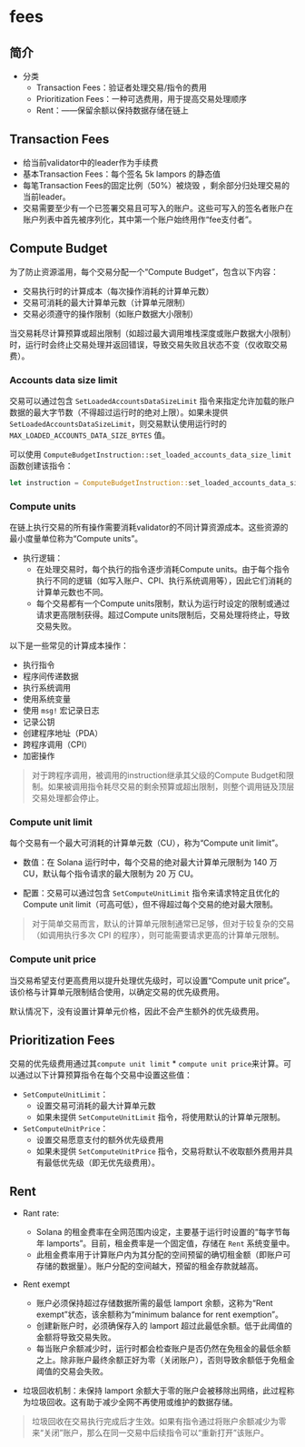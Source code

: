 # fees

## 简介

- 分类
  - Transaction Fees：验证者处理交易/指令的费用
  - Prioritization Fees：一种可选费用，用于提高交易处理顺序
  - Rent：——保留余额以保持数据存储在链上

## Transaction Fees

- 给当前validator中的leader作为手续费
- 基本Transaction Fees：每个签名 5k lampors 的静态值
- 每笔Transaction Fees的固定比例（50%）被烧毁 ，剩余部分归处理交易的当前leader。
- 交易需要至少有一个已签署交易且可写入的账户。这些可写入的签名者账户在账户列表中首先被序列化，其中第一个账户始终用作“fee支付者”。

## Compute Budget

为了防止资源滥用，每个交易分配一个“Compute Budget”，包含以下内容：

- 交易执行时的计算成本（每次操作消耗的计算单元数）
- 交易可消耗的最大计算单元数（计算单元限制）
- 交易必须遵守的操作限制（如账户数据大小限制）

当交易耗尽计算预算或超出限制（如超过最大调用堆栈深度或账户数据大小限制）时，运行时会终止交易处理并返回错误，导致交易失败且状态不变（仅收取交易费）。

### Accounts data size limit

交易可以通过包含 `SetLoadedAccountsDataSizeLimit` 指令来指定允许加载的账户数据的最大字节数（不得超过运行时的绝对上限）。如果未提供 `SetLoadedAccountsDataSizeLimit`，则交易默认使用运行时的 `MAX_LOADED_ACCOUNTS_DATA_SIZE_BYTES` 值。

可以使用 `ComputeBudgetInstruction::set_loaded_accounts_data_size_limit` 函数创建该指令：

```rust
let instruction = ComputeBudgetInstruction::set_loaded_accounts_data_size_limit(100_000);
```

### Compute units

在链上执行交易的所有操作需要消耗validator的不同计算资源成本。这些资源的最小度量单位称为“Compute units”。

- 执行逻辑：
  - 在处理交易时，每个执行的指令逐步消耗Compute units。由于每个指令执行不同的逻辑（如写入账户、CPI、执行系统调用等），因此它们消耗的计算单元数也不同。
  - 每个交易都有一个Compute units限制，默认为运行时设定的限制或通过请求更高限制获得。超过Compute units限制后，交易处理将终止，导致交易失败。

以下是一些常见的计算成本操作：

- 执行指令
- 程序间传递数据
- 执行系统调用
- 使用系统变量
- 使用 `msg!` 宏记录日志
- 记录公钥
- 创建程序地址（PDA）
- 跨程序调用（CPI）
- 加密操作

>  对于跨程序调用，被调用的instruction继承其父级的Compute Budget和限制。如果被调用指令耗尽交易的剩余预算或超出限制，则整个调用链及顶层交易处理都会停止。

### Compute unit limit

每个交易有一个最大可消耗的计算单元数（CU），称为“Compute unit limit”。

- 数值：在 Solana 运行时中，每个交易的绝对最大计算单元限制为 140 万 CU，默认每个指令请求的最大限制为 20 万 CU。

- 配置：交易可以通过包含 `SetComputeUnitLimit` 指令来请求特定且优化的Compute unit limit（可高可低），但不得超过每个交易的绝对最大限制。

> 对于简单交易而言，默认的计算单元限制通常已足够，但对于较复杂的交易（如调用执行多次 CPI 的程序），则可能需要请求更高的计算单元限制。

### Compute unit price

当交易希望支付更高费用以提升处理优先级时，可以设置“Compute unit price”。该价格与计算单元限制结合使用，以确定交易的优先级费用。

默认情况下，没有设置计算单元价格，因此不会产生额外的优先级费用。

## Prioritization Fees

交易的优先级费用通过其`compute unit limit` * `compute unit price`来计算。可以通过以下计算预算指令在每个交易中设置这些值：

- `SetComputeUnitLimit`：
  - 设置交易可消耗的最大计算单元数
  - 如果未提供 `SetComputeUnitLimit` 指令，将使用默认的计算单元限制。
- `SetComputeUnitPrice`：
  - 设置交易愿意支付的额外优先级费用
  - 如果未提供 `SetComputeUnitPrice` 指令，交易将默认不收取额外费用并具有最低优先级（即无优先级费用）。

## Rent

- Rant rate: 
  - Solana 的租金费率在全网范围内设定，主要基于运行时设置的“每字节每年 lamports”。目前，租金费率是一个固定值，存储在 `Rent` 系统变量中。
  - 此租金费率用于计算账户内为其分配的空间预留的确切租金额（即账户可存储的数据量）。账户分配的空间越大，预留的租金存款就越高。
- Rent exempt
  - 账户必须保持超过存储数据所需的最低 lamport 余额，这称为“Rent exempt”状态，该余额称为“minimum balance for rent exemption”。
  - 创建新账户时，必须确保存入的 lamport 超过此最低余额。低于此阈值的金额将导致交易失败。
  - 每当账户余额减少时，运行时都会检查账户是否仍然在免租金的最低余额之上。除非账户最终余额正好为零（关闭账户），否则导致余额低于免租金阈值的交易会失败。

- 垃圾回收机制：未保持 lamport 余额大于零的账户会被移除出网络，此过程称为垃圾回收。这有助于减少全网不再使用或维护的数据存储。

> 垃圾回收在交易执行完成后才生效。如果有指令通过将账户余额减少为零来“关闭”账户，那么在同一交易中后续指令可以“重新打开”该账户。





























